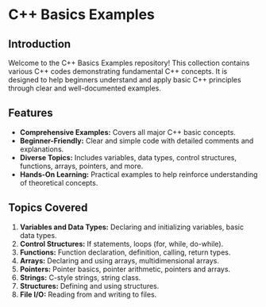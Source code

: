 # C++ Basics Examples

## Introduction

Welcome to the C++ Basics Examples repository! This collection contains various C++ codes demonstrating fundamental C++ concepts. It is designed to help beginners understand and apply basic C++ principles through clear and well-documented examples.

## Features

- **Comprehensive Examples:** Covers all major C++ basic concepts.
- **Beginner-Friendly:** Clear and simple code with detailed comments and explanations.
- **Diverse Topics:** Includes variables, data types, control structures, functions, arrays, pointers, and more.
- **Hands-On Learning:** Practical examples to help reinforce understanding of theoretical concepts.

## Topics Covered

1. **Variables and Data Types:** Declaring and initializing variables, basic data types.
2. **Control Structures:** If statements, loops (for, while, do-while).
3. **Functions:** Function declaration, definition, calling, return types.
4. **Arrays:** Declaring and using arrays, multidimensional arrays.
5. **Pointers:** Pointer basics, pointer arithmetic, pointers and arrays.
6. **Strings:** C-style strings, string class.
7. **Structures:** Defining and using structures.
8. **File I/O:** Reading from and writing to files.
